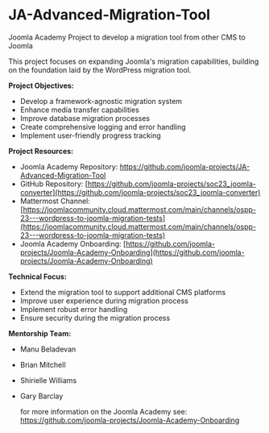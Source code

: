 # JA-Advanced-Migration-Tool
Joomla Academy Project to develop a migration tool from other CMS to Joomla

This project focuses on expanding Joomla's migration capabilities, building on the foundation laid by the WordPress migration tool.

**Project Objectives:**
- Develop a framework-agnostic migration system
- Enhance media transfer capabilities
- Improve database migration processes
- Create comprehensive logging and error handling
- Implement user-friendly progress tracking

**Project Resources:**
- Joomla Academy Repository: https://github.com/joomla-projects/JA-Advanced-Migration-Tool
- GitHub Repository: [https://github.com/joomla-projects/soc23_joomla-converter](https://github.com/joomla-projects/soc23_joomla-converter)
- Mattermost Channel: [https://joomlacommunity.cloud.mattermost.com/main/channels/ospp-23---wordpress-to-joomla-migration-tests](https://joomlacommunity.cloud.mattermost.com/main/channels/ospp-23---wordpress-to-joomla-migration-tests)
- Joomla Academy Onboarding: [https://github.com/joomla-projects/Joomla-Academy-Onboarding](https://github.com/joomla-projects/Joomla-Academy-Onboarding)

**Technical Focus:**
- Extend the migration tool to support additional CMS platforms
- Improve user experience during migration process
- Implement robust error handling
- Ensure security during the migration process

**Mentorship Team:**
- Manu Beladevan 
- Brian Mitchell
- Shirielle Williams
- Gary Barclay


  for more information on the Joomla Academy see: https://github.com/joomla-projects/Joomla-Academy-Onboarding

